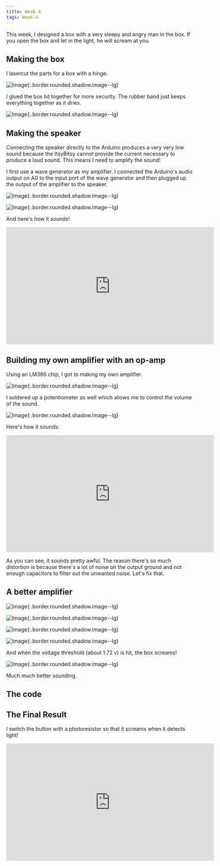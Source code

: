 ```yaml
---
title: Week 4
tags: Week-4
---
```


This week, I designed a box with a very sleepy and angry man in the box. If you open the box and let in the light, he will scream at you.

## Making the box

I lasercut the parts for a box with a hinge.

![Image](https://i.imgur.com/l39chIo.jpg){:.border.rounded.shadow.image--lg}

I glued the box lid together for more security. The rubber band just keeps everything together as it dries.

![Image](https://i.imgur.com/k5cWznc.jpg){:.border.rounded.shadow.image--lg}

## Making the speaker

Connecting the speaker directly to the Arduino produces a very very low sound because the ItsyBitsy cannot provide the current necessary to produce a loud sound. This means I need to amplify the sound!

I first use a wave generator as my amplifier. I connected the Arduino's audio output on A0 to the input port of the wave generator and then plugged up the output of the amplifier to the speaker.

![Image](https://i.imgur.com/UFYKz0T.jpg){:.border.rounded.shadow.image--lg}

![Image](https://i.imgur.com/nOLhxCq.jpg){:.border.rounded.shadow.image--lg}

And here's how it sounds!

<iframe width="560" height="315" src="https://www.youtube.com/embed/F7P_z-b1FQk" frameborder="0" allow="accelerometer; autoplay; encrypted-media; gyroscope; picture-in-picture" allowfullscreen></iframe>


## Building my own amplifier with an op-amp

Using an LM386 chip, I got to making my own amplifier. 

![Image](https://i.imgur.com/npHYbpH.jpg){:.border.rounded.shadow.image--lg}

I soldered up a potentiometer as well which allows me to control the volume of the sound.

![Image](https://i.imgur.com/mWYavhR.jpg){:.border.rounded.shadow.image--lg}


Here's how it sounds:

<iframe width="560" height="315" src="https://www.youtube.com/embed/lYXsMGDTdrQ" frameborder="0" allow="accelerometer; autoplay; encrypted-media; gyroscope; picture-in-picture" allowfullscreen></iframe>

As you can see, it sounds pretty awful. The reason there's so much distortion is because there's a lot of noise on the output ground and not enough capacitors to filter out the unwanted noise. Let's fix that.

## A better amplifier


![Image](https://i.imgur.com/xOMInYD.jpg){:.border.rounded.shadow.image--lg}

![Image](https://i.imgur.com/SA0aXzq.jpg){:.border.rounded.shadow.image--lg}

![Image](https://i.imgur.com/uoINNro.jpg){:.border.rounded.shadow.image--lg}

![Image](https://i.imgur.com/5yYjvQY.gif){:.border.rounded.shadow.image--lg}


And when the voltage threshold (about 1.72 v) is hit, the box screams!

![Image](https://i.imgur.com/cyNxIPy.gif){:.border.rounded.shadow.image--lg}

Much much better sounding.

## The code

## The Final Result

I switch the button with a photoresistor so that it screams when it detects light! 

<iframe width="560" height="315" src="https://www.youtube.com/embed/oDLmDJeuBqY" frameborder="0" allow="accelerometer; autoplay; encrypted-media; gyroscope; picture-in-picture" allowfullscreen></iframe>



<!--more-->
